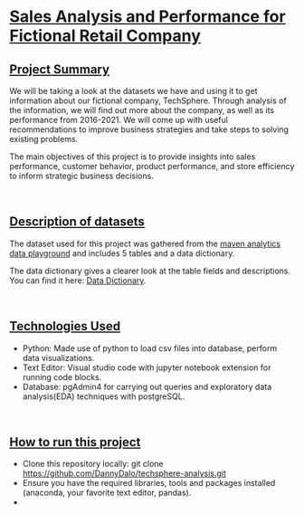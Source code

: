 # <ins>**Sales Analysis and Performance for Fictional Retail Company**</ins>


## **<ins>Project Summary</ins>**
We will be taking a look at the datasets we have and using it to get information about our fictional company, TechSphere. Through analysis of the information, we will find out more about the company, as well as its performance from 2016-2021. We will come up with useful recommendations to improve business strategies and take steps to solving existing problems.

The main objectives of this project is to provide insights into sales performance, customer behavior, product performance, and store efficiency to inform strategic business decisions.

<br/>

## **<ins>Description of datasets</ins>**
The dataset used for this project was gathered from the [maven analytics data playground](https://mavenanalytics.io/data-playground?dataStructure=Multiple%20tables&order=date_added,desc&page=2&pageSize=5) and includes 5 tables and a data dictionary.

The data dictionary gives a clearer look at the table fields and descriptions.
You can find it here: [Data Dictionary](datasets/Data_Dictionary.csv).

<br/>

## **<ins>Technologies Used</ins>**
+ Python: Made use of python to load csv files into database, perform data visualizations.
+ Text Editor: Visual studio code with jupyter notebook extension for running code blocks.
+ Database: pgAdmin4 for carrying out queries and exploratory data analysis(EDA) techniques with postgreSQL.

<br/>

## **<ins>How to run this project<ins/>**
+ Clone this repository locally: git clone https://github.com/DannyDalo/techsphere-analysis.git
+ Ensure you have the required libraries, tools and packages installed (anaconda, your favorite  text editor, pandas).
+ 











